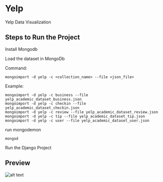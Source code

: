 # Yelp
Yelp Data Visualization

## Steps to Run the Project

Install Mongodb

Load the dataset in MongoDb

Command:
```
mongoimport -d yelp -c <collection_name> --file <json_file>
```
Example:
```
mongoimport -d yelp -c business --file yelp_academic_dataset_business.json
mongoimport -d yelp -c checkin --file yelp_academic_dataset_checkin.json
mongoimport -d yelp -c review --file yelp_academic_dataset_review.json
mongoimport -d yelp -c tip --file yelp_academic_dataset_tip.json
mongoimport -d yelp -c user --file yelp_academic_dataset_user.json
```

run mongodemon

```
mongod
```

Run the Django Project

## Preview
![alt text](https://preview.ibb.co/b2BDa5/PyMongo.png)
